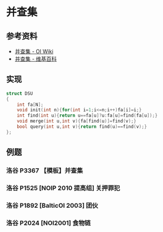 # 并查集

## 参考资料

- [并查集 - OI Wiki](https://oi-wiki.org/ds/dsu/)
- [并查集 - 维基百科](https://zh.wikipedia.org/zh-cn/并查集)

## 实现

```cpp
struct DSU
{
	int fa[N];
	void init(int n){for(int i=1;i<=n;i++)fa[i]=i;}
	int find(int u){return u==fa[u]?u:fa[u]=find(fa[u]);}
	void merge(int u,int v){fa[find(u)]=find(v);}
	bool query(int u,int v){return find(u)==find(v);}
};
```

## 例题

### 洛谷 P3367 【模板】并查集

<Problem id="P3367" />

### 洛谷 P1525 [NOIP 2010 提高组] 关押罪犯

<Problem id="P1525" />

### 洛谷 P1892 [BalticOI 2003] 团伙

<Problem id="P1892" />

### 洛谷 P2024 [NOI2001] 食物链

<Problem id="P2024" />
